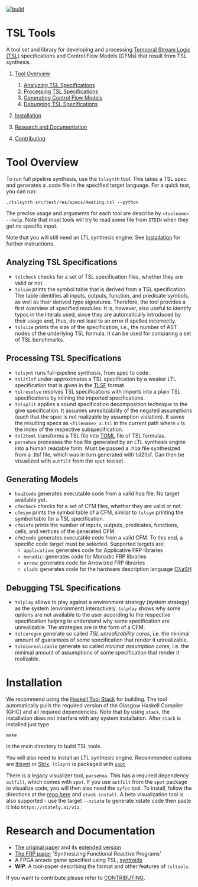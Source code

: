 [![build](https://github.com/Barnard-PL-Labs/tsltools/actions/workflows/action.yml/badge.svg)](https://github.com/Barnard-PL-Labs/tsltools/actions/workflows/action.yml)

# TSL Tools

A tool set and library for developing and processing [Temporal Stream Logic
(TSL)](https://www.react.uni-saarland.de/publications/FKPS19a.html)
specifications and Control Flow Models (CFMs) that result from TSL
synthesis. 

1. [Tool Overview](#tool-overview)
    1. [Analyzing TSL Specifications](#analyzing-tsl-specifications)
    2. [Processing TSL Specifications](#processing-tsl-specifications)
    3. [Generating Control Flow Models](#generating-control-flow-models)
    4. [Debugging TSL Specifications](#debugging-tsl-Specifications)

2. [Installation](#installation)
3. [Research and Documentation](#research-and-documentation)
4. [Contributing](#contributing)

# Tool Overview

To run full pipeline synthesis, use the `tslsynth` tool.
This takes a TSL spec and generates a .code file in the specified target language.
For a quick test, you can run:

```./tslsynth src/test/res/specs/Heating.tsl --python```

The precise usage and arguments for each tool are describe by 
`<toolname> --help`. Note that most tools will try to read some file 
from `STDIN` when they get no specific input.

Note that you will still need an LTL synthesis engine. 
See [Installation](#installation) for further instructions.

## Analyzing TSL Specifications

* `tslcheck` checks for a set of TSL specification files, whether they are 
  valid or not.
* `tslsym` prints the symbol table that is derived from a TSL specification. 
  The table identifies all inputs, outputs, function, and predicate symbols, 
  as well as their derived type signatures. Therefore, the tool provides a 
  first overview of specified modules. It is, however, also useful to 
  identify typos in the literals used, since they are automatically 
  introduced by their usage and, thus, do not lead to an error if spelled 
  incorrectly.
* `tslsize` prints the size of the specification, i.e., the number of AST nodes
  of the underlying TSL formula. It can be used for comparing a set of TSL 
  benchmarks.

## Processing TSL Specifications

* `tslsynt` runs full-pipeline synthesis, from spec to code.
* `tsl2tlsf` under-approximates a TSL specification by a weaker LTL 
  specification that is given in the [TLSF](https://arxiv.org/abs/1604.02284)
  format.
* `tslresolve` resolves TSL specifications with imports into a plain TSL
  specifications by inlining the imported specifications.
* `tslsplit` applies a sound specification decomposition technique to the give 
  specification. It assumes unrealizability of the negated assumptions (such
  that the spec is not realizable by assumption violation). It saves the 
  resulting specs as `<filename>_x.tsl` in the current path where `x` is the 
  index of the respective subspecification.
* `tsl2toml` transforms a TSL file into [TOML](https://toml.io/)
  file of TSL formulas.
* `parsehoa` processes the hoa file generated by an LTL synthesis engine into a human readable form.
  Must be passed a .hoa file synthesized from a .tlsf file, which was in turn generated with tsl2tlsf.
  Can then be visualized with `autfilt` from the `spot` toolset.

## Generating Models

* `hoa2code` generates executable code from a valid hoa file. No target available yet.
* `cfmcheck` checks for a set of CFM files, whether they are valid or not.
* `cfmsym` prints the symbol table of a CFM, similar to `tslsym` printing the
  symbol table for a TSL specification.
* `cfminfo` prints the number of inputs, outputs, predicates, functions, cells,
  and vertices of the generated CFM.
* `cfm2code` generates executable code from a valid CFM. To this end, a 
  specific code target must be selected. Supported targets are:
    * `applicative`: generates code for Applicative FRP libraries 
    * `monadic`: generates code for Monadic FRP libraries
    * `arrow`: generates code for Arrowized FRP libraries
    * `clash`: generates code for the hardware description language 
      [CλaSH](https://clash-lang.org/)

## Debugging TSL Specifications

* `tslplay` allows to play against a environment strategy (system strategy) 
  as the system (environment) interactively. `tslplay` shows why some options
  are not available to the user according to the respective specification 
  helping to understand why some specification are unrealizable. The strategies
  are in the form of a CFM.
* `tslcoregen` generate so called *TSL unrealizability cores*, i.e. the minimal
  amount of guarantees of some specification that render it unrealizable.
* `tslminrealizable` generate so called *minimal assumption cores*, i.e. the 
  minimal amount of assumptions of some specification that render it realizable.

# Installation

We recommend using the [Haskell Tool Stack](http://haskellstack.org/)
for building. The tool automatically pulls the required version of the 
Glasgow Haskell Compiler (GHC) and all required dependencies. Note that by 
using `stack`, the installation does not interfere with any system 
installation. After `stack` is installed just type

`make`

in the main directory to build TSL tools.

You will also need to install an LTL synthesis engine.
Recommended options are [ltlsynt](https://spot.lrde.epita.fr/ltlsynt.html)
or [Strix](https://strix.model.in.tum.de/).
`ltlsynt` is packaged with [`spot`](https://spot.lrde.epita.fr/)

There is a legacy visualizer tool, `parsehoa`. This has a required dependency `autfilt`, which comes with `spot`.
If you use `autfilt` from the `spot` package to visualize code, you will then also need the `syfco` tool.
To install, follow the directions at the [repo here](https://github.com/reactive-systems/syfco) and `stack install`.
A beta visualization tool is also supported - use the target `--xstate` to generate xstate code then paste it into `https://stately.ai/viz`.

# Research and Documentation

* [The original paper](https://www.react.uni-saarland.de/publications/FKPS19a.html)
  and its 
  [extended version](https://arxiv.org/abs/1712.00246)
* [The FRP paper](https://www.react.uni-saarland.de/publications/FKPS19b.html) 'Synthesizing Functional Reactive Programs'
* A FPGA arcade game specified using TSL, 
  [syntroids](https://www.react.uni-saarland.de/casestudies/syntroids/)
* **WIP**: A tool-paper describing the format and other features of `tsltools`.

If you want to contribute please refer to [CONTRIBUTING](./CONTRIBUTING.md).
